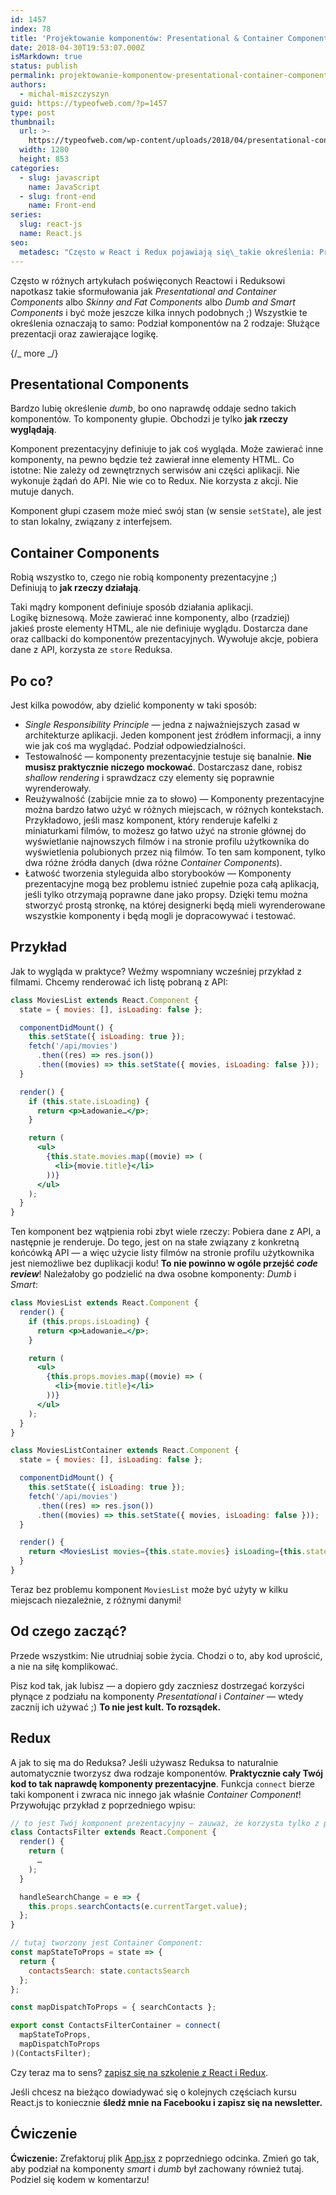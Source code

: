 ```yaml
---
id: 1457
index: 78
title: 'Projektowanie komponentów: Presentational & Container Components'
date: 2018-04-30T19:53:07.000Z
isMarkdown: true
status: publish
permalink: projektowanie-komponentow-presentational-container-components
authors:
  - michal-miszczyszyn
guid: https://typeofweb.com/?p=1457
type: post
thumbnail:
  url: >-
    https://typeofweb.com/wp-content/uploads/2018/04/presentational-container-components2.jpg
  width: 1280
  height: 853
categories:
  - slug: javascript
    name: JavaScript
  - slug: front-end
    name: Front-end
series:
  slug: react-js
  name: React.js
seo:
  metadesc: "Często w React i Redux pojawiają się\_takie określenia: Presentational and Container Components albo Skinny and Fat Components albo Dumb and Smart Components… co to w ogóle jest? Jak powinna wyglądać architektura aplikacji opertej o React i Redux?"
---
```


Często w różnych artykułach poświęconych Reactowi i Reduksowi napotkasz takie sformułowania jak _Presentational and Container Components_ albo _Skinny and Fat Components_ albo _Dumb and Smart Components_ i być może jeszcze kilka innych podobnych ;) Wszystkie te określenia oznaczają to samo: Podział komponentów na 2 rodzaje: Służące prezentacji oraz zawierające logikę.

{/_ more _/}

## Presentational Components

Bardzo lubię określenie _dumb_, bo ono naprawdę oddaje sedno takich komponentów. To komponenty głupie. Obchodzi je tylko **jak rzeczy wyglądają**.

Komponent prezentacyjny definiuje to jak coś wygląda. Może zawierać inne komponenty, na pewno będzie też zawierał inne elementy HTML. Co istotne: Nie zależy od zewnętrznych serwisów ani części aplikacji. Nie wykonuje żądań do API. Nie wie co to Redux. Nie korzysta z akcji. Nie mutuje danych.

Komponent głupi czasem może mieć swój stan (w sensie `setState`), ale jest to stan lokalny, związany z interfejsem.

## Container Components

Robią wszystko to, czego nie robią komponenty prezentacyjne ;) Definiują to **jak rzeczy działają**.

Taki mądry komponent definiuje sposób działania aplikacji. Logikę biznesową. Może zawierać inne komponenty, albo (rzadziej) jakieś proste elementy HTML, ale nie definiuje wyglądu. Dostarcza dane oraz callbacki do komponentów prezentacyjnych. Wywołuje akcje, pobiera dane z API, korzysta ze `store` Reduksa.

## Po co?

Jest kilka powodów, aby dzielić komponenty w taki sposób:

- _Single Responsibility Principle_ — jedna z najważniejszych zasad w architekturze aplikacji. Jeden komponent jest źródłem informacji, a inny wie jak coś ma wyglądać. Podział odpowiedzialności.
- Testowalność — komponenty prezentacyjnie testuje się banalnie. **Nie musisz praktycznie niczego mockować**. Dostarczasz dane, robisz _shallow rendering_ i sprawdzacz czy elementy się poprawnie wyrenderowały.
- Reużywalność (zabijcie mnie za to słowo) — Komponenty prezentacyjne można bardzo łatwo użyć w różnych miejscach, w różnych kontekstach. Przykładowo, jeśli masz komponent, który renderuje kafelki z miniaturkami filmów, to możesz go łatwo użyć na stronie głównej do wyświetlanie najnowszych filmów i na stronie profilu użytkownika do wyświetlenia polubionych przez nią filmów. To ten sam komponent, tylko dwa różne źródła danych (dwa różne _Container Components_).
- Łatwość tworzenia styleguida albo storybooków — Komponenty prezentacyjne mogą bez problemu istnieć zupełnie poza całą aplikacją, jeśli tylko otrzymają poprawne dane jako propsy. Dzięki temu można stworzyć prostą stronkę, na której designerki będą mieli wyrenderowane wszystkie komponenty i będą mogli je dopracowywać i testować.

## Przykład

Jak to wygląda w praktyce? Weźmy wspomniany wcześniej przykład z filmami. Chcemy renderować ich listę pobraną z API:

```jsx
class MoviesList extends React.Component {
  state = { movies: [], isLoading: false };

  componentDidMount() {
    this.setState({ isLoading: true });
    fetch('/api/movies')
      .then((res) => res.json())
      .then((movies) => this.setState({ movies, isLoading: false }));
  }

  render() {
    if (this.state.isLoading) {
      return <p>Ładowanie…</p>;
    }

    return (
      <ul>
        {this.state.movies.map((movie) => (
          <li>{movie.title}</li>
        ))}
      </ul>
    );
  }
}
```

Ten komponent bez wątpienia robi zbyt wiele rzeczy: Pobiera dane z API, a następnie je renderuje. Do tego, jest on na stałe związany z konkretną końcówką API — a więc użycie listy filmów na stronie profilu użytkownika jest niemożliwe bez duplikacji kodu! **To nie powinno w ogóle przejść _code review_**! Należałoby go podzielić na dwa osobne komponenty: _Dumb_ i _Smart_:

```jsx
class MoviesList extends React.Component {
  render() {
    if (this.props.isLoading) {
      return <p>Ładowanie…</p>;
    }

    return (
      <ul>
        {this.props.movies.map((movie) => (
          <li>{movie.title}</li>
        ))}
      </ul>
    );
  }
}
```

```jsx
class MoviesListContainer extends React.Component {
  state = { movies: [], isLoading: false };

  componentDidMount() {
    this.setState({ isLoading: true });
    fetch('/api/movies')
      .then((res) => res.json())
      .then((movies) => this.setState({ movies, isLoading: false }));
  }

  render() {
    return <MoviesList movies={this.state.movies} isLoading={this.state.isLoading} />;
  }
}
```

Teraz bez problemu komponent `MoviesList` może być użyty w kilku miejscach niezależnie, z różnymi danymi!

## Od czego zacząć?

Przede wszystkim: Nie utrudniaj sobie życia. Chodzi o to, aby kod uprościć, a nie na siłę komplikować.

Pisz kod tak, jak lubisz — a dopiero gdy zaczniesz dostrzegać korzyści płynące z podziału na komponenty _Presentational_ i _Container_ — wtedy zacznij ich używać ;) **To nie jest kult. To rozsądek.**

## Redux

A jak to się ma do Reduksa? Jeśli używasz Reduksa to naturalnie automatycznie tworzysz dwa rodzaje komponentów. **Praktycznie cały Twój kod to tak naprawdę komponenty prezentacyjne**. Funkcja `connect` bierze taki komponent i zwraca nic innego jak właśnie _Container Component_! Przywołując przykład z poprzedniego wpisu:

```jsx
// to jest Twój komponent prezentacyjny — zauważ, że korzysta tylko z przekazanych propsów!
class ContactsFilter extends React.Component {
  render() {
    return (
      …
    );
  }

  handleSearchChange = e => {
    this.props.searchContacts(e.currentTarget.value);
  };
}

// tutaj tworzony jest Container Component:
const mapStateToProps = state => {
  return {
    contactsSearch: state.contactsSearch
  };
};

const mapDispatchToProps = { searchContacts };

export const ContactsFilterContainer = connect(
  mapStateToProps,
  mapDispatchToProps
)(ContactsFilter);
```

Czy teraz ma to sens? <a href="https://szkolenia.typeofweb.com/" target="_blank">zapisz się na szkolenie z React i Redux</a>.

Jeśli chcesz na bieżąco dowiadywać się o kolejnych częściach kursu React.js to koniecznie <strong>śledź mnie na Facebooku i zapisz się na newsletter.</strong>
<NewsletterForm />
<FacebookPageWidget />

## Ćwiczenie

**Ćwiczenie:** Zrefaktoruj plik [App.jsx](https://github.com/mmiszy/typeofweb-kurs-react/blob/contacts-list-3-redux/src/App.jsx) z poprzedniego odcinka. Zmień go tak, aby podział na komponenty _smart_ i _dumb_ był zachowany również tutaj. Podziel się kodem w komentarzu!
